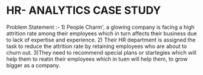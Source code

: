 # HR- ANALYTICS CASE STUDY

 Problem Statement :- 1) People Charm', a glowing company is facing a high attrition rate among their employees which in turn affects their business due to lack of expertise and experience.
2) Their HR department is assigned the task to reduce the attrition rate by retaining employees who are about to churn out.
3)They need to recommend special plans or startegies which will help them to reatin their employees which in tuen will help them, to grow bigger as a company.
 
